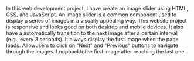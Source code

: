  In this web development project, I have create an image slider using HTML, CSS, and JavaScript. An image slider is a common component used to display a series of images in a visually appealing way.
This website project is responsive and looks good on both desktop and mobile
 devices.
It also have a  automatically transition to the next image after a certain interval (e.g., every 3 seconds).
It always display the first image when the page loads.
Allowusers to click on "Next" and "Previous" buttons to navigate through the images.
 Loopbacktothe first image after reaching the last one.

